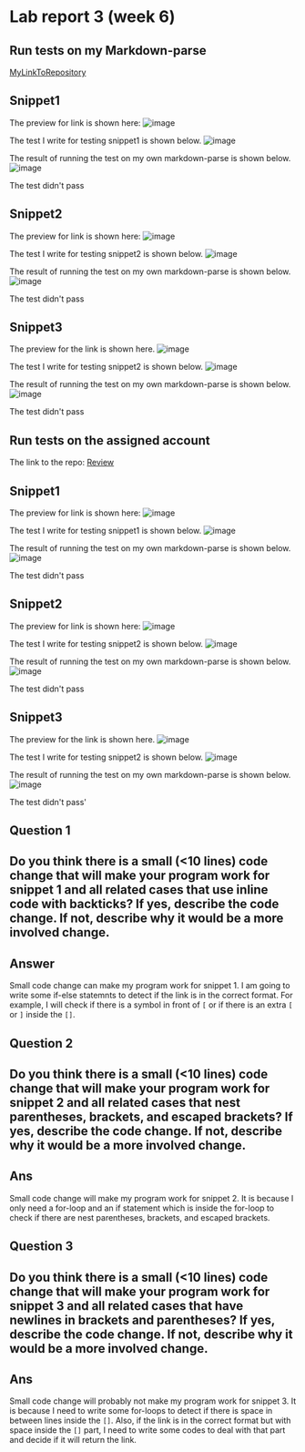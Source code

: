 # Lab report 3 (week 6)

## Run tests on my Markdown-parse

[MyLinkToRepository](https://github.com/AndyFeng233/markdown-parser.git)

## Snippet1
The preview for link is shown here:
![image](preview1.png)

The test I write for testing snippet1 is shown below. 
![image](Snippet1corr.png)

The result of running the test on my own markdown-parse is shown below. 
![image](Snippet1Re.png)

The test didn't pass

## Snippet2
The preview for link is shown here: 
![image](preview2.png)

The test I write for testing snippet2 is shown below. 
![image](Snippet2corr.png)

The result of running the test on my own markdown-parse is shown below. 
![image](Snippet2Re.png)

The test didn't pass

## Snippet3
The preview for the link is shown here. 
![image](Preview3.png)

The test I write for testing snippet2 is shown below. 
![image](snippet3re.png)

The result of running the test on my own markdown-parse is shown below. 
![image](snippet3result.png)

The test didn't pass


## Run tests on the assigned account

The link to the repo: [Review](https://github.com/Wei-Ji-Chen/markdown-parser)

## Snippet1
The preview for link is shown here:
![image](preview1.png)

The test I write for testing snippet1 is shown below. 
![image](Snippet1.png)

The result of running the test on my own markdown-parse is shown below.
![image](reSnippet1.png)

The test didn't pass


## Snippet2
The preview for link is shown here: 
![image](preview2.png)

The test I write for testing snippet2 is shown below. 
![image](Snippet2.png)

The result of running the test on my own markdown-parse is shown below. 
![image](reSnippet2.png)

The test didn't pass

## Snippet3
The preview for the link is shown here. 
![image](Preview3.png)

The test I write for testing snippet2 is shown below. 
![image](snippet3re.png)

The result of running the test on my own markdown-parse is shown below. 
![image](reSnippet3.png)

The test didn't pass'


## Question 1 
## Do you think there is a small (<10 lines) code change that will make your program work for snippet 1 and all related cases that use inline code with backticks? If yes, describe the code change. If not, describe why it would be a more involved change.

## Answer 
Small code change can make my program work for snippet 1. I am going to write some if-else statemnts to detect if the link is in the correct format. For example, I will check if there is a symbol in front of `[` or if there is an extra `[` or `]` inside the `[]`.

## Question 2
## Do you think there is a small (<10 lines) code change that will make your program work for snippet 2 and all related cases that nest parentheses, brackets, and escaped brackets? If yes, describe the code change. If not, describe why it would be a more involved change.

## Ans
Small code change will make my program work for snippet 2. It is because I only need a for-loop and an if statement which is inside the for-loop to check if there are nest parentheses, brackets, and escaped brackets.

## Question 3
## Do you think there is a small (<10 lines) code change that will make your program work for snippet 3 and all related cases that have newlines in brackets and parentheses? If yes, describe the code change. If not, describe why it would be a more involved change.

## Ans
Small code change will probably not make my program work for snippet 3. It is because I need to write some for-loops to detect if there is space in between lines inside the `[]`. Also, if the link is in the correct format but with space inside the `[]` part, I need to write some codes to deal with that part and decide if it will return the link. 





